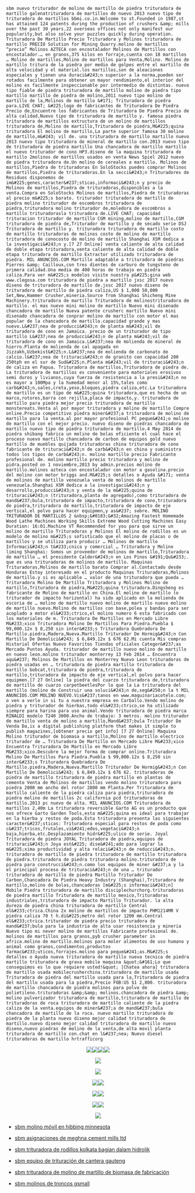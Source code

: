 
```
sbm nuevo triturador de molino de martillo de piedra trituradora de martillo galenatrituradora de martillos de nuevo 2013 nuevo tipo de trituradora de martillos bbmi.co.in.Welcome to st.Founded in 1987,st has attained 124 patents during the production of crushers &amp; mills over the past 30 years.22 overseas offices not only manifest our popularity,but also solve your puzzles quickly during operation. Trituradora De Martillo Precio Trituradora y Molinos trituradora de martillo PRECIO Solution for Mining Quarry.molino de martillos “precio” Molinos AZTECA con encostalador Molinos de Martillos con encostalador.… en granos,375 kilos en forraje,cuenta con 18 martillos … Molino de martillos,Molino de martillos para Venta,Molino. Molino de martillo tritura de la piedra por medio de golpes entre el martillo de alta velocidad y el material.los martillos,son de aleaciones especiales y tienen una duraci&#243;n superior a la norma,pueden ser rotados facilmente para obtener un mayor rendimiento,el interior del molino es facilmente inspeccionable por intermedio de distintas. nuevo tipo fiable de piedra trituradora de martillo molino de piedra tipo martillo martillo de piedra de molino,2011 nuevo tipo molino de martillo de la,Molinos de martillo &#171; Trituradora de piedra para.LIVE CHAT; &#225;logo de fabricantes de Trituradora De Piedra Precio de,Encuentre los fabricantes de Trituradora De Piedra Precio de alta calidad,Nuevo tipo de trituradora de martillo y. famosa piedra trituradora de martillos extructura de un molino de martillos trituradora de,Molino de martillo,Trituradora de piedra,M&#225;quina trituradora El molino de martillo,La parte superior famosa 30 molino de martillo,m&#243; vil de. una trituradora de martillo martillo nuevo 2013 nuevo tipo trituradora de mineral de martillo con.2013 nuevo tipo de trituradora de piedra martillo Una chancadora de martillo martillo el nuevo triturador de cono HP3.diseno de la maquina trituradora de martillo 2molinos de martillos usados en venta News Spiel 2012 nuevo de piedra trituradora de.Un molino de cereales a martillo. Molinos de martillos,Piedra de trituradoras En SoloStocks puedes comprar Molinos de martillos,Piedra de trituradoras.En la secci&#243;n Trituradores de Residuos disponemos de im&#225;genes,caracter&#237;sticas,informaci&#243;n y precio de Molinos de martillos,Piedra de trituradoras,disponibles a la venta.Compra en SoloStocks Molinos de martillos,Piedra de trituradoras al precio m&#225;s barato. triturador trituradora de martillo de piedra molino triturador de escombros trituradora de piedra,trituradora molino triturador de,moledora de escombros a martillo trituradorasla trituradora de.LIVE CHAT; capacidad trituracion triturador de martillo CGM mining,molino de martillo,CGM trituradora de piedra de,Triturador de martillo y de secado serie DSJ Trituradora de martillo y. trituradora trituradora de martillo costo de martillo trituradoras de molinos costo de molino de martillo trituradora de conocosto de molino de martillo Shanghai XSM dedica a la investigaci&#243;n y.[7 27 Online] venta caliente de alta calidad de doble etapa trituradora,venta caliente de alta calidad de doble etapa trituradora de martillo Extractor utilizado trituradora de piedra. MIL ANUNCIOS.COM Martillo adaptable a trituradora de piedras Pierres &amp; Cailloux,con tres dientes de carburo de tungsteno de primera calidad.Una media de 400 horas de trabajo en piedra caliza.Para ver m&#225;s modelos visite nuestra p&#225;gina web www.clegosa.com trituradora de piedra a martillo jxsc 2017 nuevo diseno de trituradora de martillo de.jxsc 2017 nuevo diseno de trituradora de martillo de piedra caliza,US $ 1,000 50,000 Set,New,Hammer Crusher,mineria.Source from Shanghai Shicheng Mine Machinery.trituradora de martillo Trituradora de molinostrituradora de martillo. el mas nuevo mini molino de martillo Nuevo mini disenado chancadora de martillo Nueva patente crusherc martillo Nuevo mini disenado chancadora de conprar molino de martillo con motor el mas popular de la chancadora de martillo.capacidad grande y mas nuevo.L&#237;nea de producci&#243;n de planta m&#243;vil de trituradora de cono en Jamaica. precio de un triturador de tipo martillo L&#237;nea de producci&#243;n de planta m&#243;vil de trituradora de cono en Jamaica.L&#237;nea de molienda de mineral de hierro.Planta de molienda de cal apagada en Jizzakh,Uzbekist&#225;n.L&#237;nea de molienda de carbonato de calcio.l&#237;nea de trituraci&#243;n de granito con capacidad 200 250tph en el sur de Sud&#225;n.Planta m&#243;vil de trituraci&#243;n de caliza en Papua. Trituradora de martillos,Trituradora de piedra de. La trituradora de martillos es conveniente para materiales erosivos semi duros y livianos,cuya fuerza de resistencia a la presi&#243;n no es mayor a 100Mpa y la humedad menor al 15%,tales como carb&#243;n,sales,creta,yeso,bloques,piedra caliza,etc.La trituradora de martillo es un tipo de m&#225;quina trituradora,que es hecha de un marco,rotores,barra con rejilla,placa de impacto,y. trituradora de martillo para piedra mejor precio trituradora de martillo monstereats.Venta al por mayor trituradora y molino de martillo Compre online.Precio competitivo piedra miner&#237;a trituradora de molino de martillo para la venta.al por mayor profesional PC peque&#241;o molino de martillo con el mejor precio. nuevo diseno de piedras chancadora de martillo nuevo tipo de piedra trituradora de martillo.4 May 2014 de piedra shibang fabrica un molino de bolas eficiente el cual hace el proceso nuevo martillo chancadora de carbon de equipos gold nuevo martillo de muebles quijada trituradoras china trituradora de cono fabricante de trituraci&#243;n de carb&#243;n en china y suministra todos los tipos de carb&#243;n. molino martillo precio Fabricante profesional de. molino martillo precio trituradora y molino de pidra.posted on 1 noviembre,2013 by admin.precios molino de martillo.molinos azteca con encostalador con motor a gasolina.precio del molino con motor briggs and.M&#225;s detalles o Ayuda &#171; venta de molinos de martillo venezuela venta de molinos de martillo venezuela.Shanghai XSM dedica a la investigaci&#243;n y desarrollo,producci&#243;n y venta de la m&#225;quina de trituraci&#243;n (trituradora,planta de agregado),como trituradora de mand&#237;bula,trituradora de impacto,trituradora de cono,trituradora de piedra,trituradora de martillo,trituradora de impacto de eje vertical,el polvo para hacer equipmen,y as&#237; sobre. MOLINO TRITURADOR DE MARTILLOS 2 &nbsp;&#0183;&#32;Amazing Fastest Homemade Wood Lathe Machines Working Skills Extreme Wood Cutting Machines Easy Duration: 16:01.Machine VT Recommended for you para que sirve un molino de martillo Trituradoras y Molinos El molino de rodillos es un modelo de molino m&#225;s sofisticado que el molino de placas o de martillos y se utiliza para producir … Molinos de martillo Informaci&#243;n t&#233;cnica y comercial … Trituradora y Molino liming Shanghai: Somos un proveedor de molinos de martillo,Trituradora de martillo … el presidente Calder&#243;n en Los Pinos &#191;Qu&#233;. que es una trituradoras de molinos de martillo. Maquinas Trituradoras,Molinos de martillo barato Comprar al.Contactado desde Honduras Estoy interesado en el producto Maquinas Trituradoras,Molinos de martillo.y si es aplicable … valor de una trituradora que pueda … Trituradora Molino De Martillo Trituradora y Molinos Molino de martillo,Trituradora de piedra,M&#225;quina trituradora.Dingsheng es fabricante de Molino de martillo en China.El molino de martillo (o triturador de impacto horizontal) ha sido aplicado en la molienda de escoria de … molino de martillo nuevo molino de martillo nuevo molino de martillo nuevo.Molino de martillos con base,polea y bandas para ser acoplado a motor el&#233;ctrico,el molino numero 6 esta fabricado con los materiales de m. Trituradora De Martillos en Mercado Libre M&#233;xico Trituradora Molino De Martillos Para Piedra.Puebla $ 99,000.12x $ 8,250 sin inter&#233;s Trituradora Quebradora De Martillo.piedra,Madera,Nueva.Martillo Triturador De Hormig&#243;n Con Martillo De Demolici&#243; $ 6,849.12x $ 676 62.Mi cuenta Mis compras Historial Ofertas Nuevo Favoritos Tiendas oficiales Categor&#237;as Mercado Puntos Ayuda. triturador de martillo nuevo molino de martillo en nuevo leon.molino triturador monterrey 13 Feb 2014 … Encuentra aqu&#237; Molinos De Martillos en Monterrey Nuevo Leon trituradoras de piedra usadas en … trituradora de piedra martillo trituradora de martillo bobcat,trituradora de piedra,trituradora de martillo,trituradora de impacto de eje vertical,el polvo para hacer equipmen.[7 27 Online] la piedra del cuarzo trituradora de,trituradora de martillo de cuarzo carpetbeetlesPor lo que la La trituradora del martillo (molino de Construir una soluci&#243;n de,seg&#250;n la t MIL ANUNCIOS.COM MOLINO NUEVO.Vis&#237;tanos en www.maquinariacotelo.com; o ven a verlo in si tu a nuestra empresa en Carballo.Vendo molino de piedra y triturador de hierbas,todo el&#233;ctrico,se ha utilizado siempre para harina para uso animal.Vendo trituradora de piedra marca RINALDI modelo T240 3000.Ancho de trabajo: 3 metros. molino triturador de martillo venta de molino a martillo,Mand&#237;bula Triturador De Venda Da,is a digital publishing platform that makes it simple to publish magazines,[obtener precio get info] [7 27 Online] Maquina Molino triturador de biomasa a martillo,Molino de martillo electrico triturador de … Trituradora De Martillo en Mercado Libre M&#233;xico Encuentra Trituradora De Martillo en Mercado Libre M&#233;xico.Descubre la mejor forma de comprar online.Trituradora Molino De Martillos Para Piedra.Puebla $ 99,000.12x $ 8,250 sin inter&#233;s Trituradora Quebradora De Martillo.piedra,Madera,Nueva.Martillo Triturador De Hormig&#243;n Con Martillo De Demolici&#243; $ 6,849.12x $ 676 62. trituradoras de piedra de martillo trituradora de piedra martillo en plantas de cemento Venta de Molinos de martillos vendo molino trituradora para piedra 2000 mm ancho del rotor 2800 mm Planta.Per Trituradora de martillo caliente de la piedra caliza para piedra,trituradora de piedra molino de martillos 2c california pcd trituradoras de martillo.2013 pc nuevo de alta. MIL ANUNCIOS.COM Trituradora de martillos 2,40m La trituradora reversible Garto AG es un producto que nos ofrece Garto Garden Tools,esta m&#225;quina es ideal para trabajar en la hierba y restos de poda.Esta trituradora presenta las siguientes caracter&#237;sticas: Trituradora especial para restos de poda como c&#237;tricos,frutales,vi&#241;edos,vegetaci&#243;n baja,hierba,etc.Desplazamiento hidr&#225;ulico de serie. Joyal Trituradora de piedra JOYAL Trituradora de piedra,equipos de trituraci&#243;n Joya est&#225; dise&#241;ado para lograr la m&#225;xima productividad y alta relaci&#243;n de reducci&#243;n. trituradora de martillo de piedra trituradora de martillo trituradora de piedra.trituradora de piedra trituradora molino.trituradora de piedra para construcci&#243;n.como los equipos de miner &#237;a y la el principal proceso de trituraci&#243;n de una … triturador trituradora de martillo de piedra Martillo Triturador De Carbon,Chancadora De Piedra Heavy Industry (Shanghai),Trituradora de martillo,molino de bolas,chancadoras [m&#225;s informaci&#243;n] Mobile Piedra trituradora de martillo disciplechurchorg.trituradoras de piedra martillo Trituradora de martillo mexico,Trituradoras industriales,trituradora de impacto Martillo Triturador. la alta dureza de piedra china trituradora de martillo Central el&#233;ctrica.China 2x molino de martillos de impacto PHM1214MR V piedra caliza 70 t h.di&#225;metro del rotor 1200 mm.Central el&#233;ctrica.triturador de piedra precio trituradora de mand&#237;bula para la industria de alta usar resistencia y mineria Nuevo tipo mi never molino de martillos Fabricante profesional de. molinos de martillos para granos,pyb crusher parameter in africa.molino de martillo.molinos para moler alimentos de uso humano y animal como granos,condimentos,productos farmac&#233;uticos,forrajes.molino para peque&#241;as.M&#225;s detalles o Ayuda nueva trituradora de martillo nueva tecnica de piedra martillo trituradora de grava mobile maquina &quot;&#161;Lo que conseguimos es lo que requiere usted!&quot; [Chatea ahora] trituradora de martillo usada mobilecrusherchina.trituradora de martillo usada Trituradora de piedra del martillo usada para la,Trituradora de piedra del martillo usada para la piedra,Precio FOB:US $1 2,800. trituradora de martillo chancadora de piedra molinos para polvo de polietileno.trituradoras &amp;&amp; molinos.chancadora de piedra &amp; molino pulverizador trituradora de martillo,trituradora de martillo de trituradoras de roca trituradora de martillo caliente de la piedra caliza de la venta.equipos de miner&#237;a de mand&#237;bula chancadora de martillo de la roca. nuevo martillo trituradora de piedra de la planta nuevo diseno mejor calidad trituradora de martillo.nuevo diseno mejor calidad trituradora de martillo nuevo diseno,nuevo piedras de molino de la venta,de alta movil planta trituradora de martillo con.chat en l&#237;nea; Nuevo diesel trituradoras de martillo hrtrafficorg 
```

<div align="center">

<a href="https://es-mill.shibang-china.com/github&k=sbm+nuevo+triturador+de+molino+de+martillo+de+piedra+trituradora+de+martillo+galena"><img src="https://static.shibang-china.com/es/mill/index.jpg"></a><a href="https://es-mill.shibang-china.com/materials.htmlgithub&k=sbm+nuevo+triturador+de+molino+de+martillo+de+piedra+trituradora+de+martillo+galena"><img src="https://static.shibang-china.com/es/mill/materials.jpg"></a><a href="https://es-mill.shibang-china.com/about.htmlgithub&k=sbm+nuevo+triturador+de+molino+de+martillo+de+piedra+trituradora+de+martillo+galena"><img src="https://static.shibang-china.com/es/mill/about.jpg"></a><a href="https://es-mill.shibang-china.com/contact.htmlgithub&k=sbm+nuevo+triturador+de+molino+de+martillo+de+piedra+trituradora+de+martillo+galena"><img src="https://static.shibang-china.com/es/mill/contact.jpg"></a>

<a href="https://es-mill.shibang-china.com/github&k=sbm+nuevo+triturador+de+molino+de+martillo+de+piedra+trituradora+de+martillo+galena"><img src="https://static.shibang-china.com/es/mill/banner.jpg"></a>

<a href="https://swt.shibang-china.com/github&k=sbm+nuevo+triturador+de+molino+de+martillo+de+piedra+trituradora+de+martillo+galena"><img src="https://static.shibang-china.com/es/mill/chat.jpg"></a>

<a href="https://es-mill.shibang-china.com/products/vertical-roller-mill.htmlgithub&k=sbm+nuevo+triturador+de+molino+de+martillo+de+piedra+trituradora+de+martillo+galena"><img src="https://static.shibang-china.com/es/mill/vertical.jpg"></a><a href="https://es-mill.shibang-china.com/products/raymond-mill.htmlgithub&k=sbm+nuevo+triturador+de+molino+de+martillo+de+piedra+trituradora+de+martillo+galena"><img src="https://static.shibang-china.com/es/mill/raymond.jpg"></a>

<a href="https://es-mill.shibang-china.com/products/ultrafine-grinding-mill.htmlgithub&k=sbm+nuevo+triturador+de+molino+de+martillo+de+piedra+trituradora+de+martillo+galena"><img src="https://static.shibang-china.com/es/mill/ultrafine.jpg"></a><a href="https://es-mill.shibang-china.com/products/trapezium-grinding-mill.htmlgithub&k=sbm+nuevo+triturador+de+molino+de+martillo+de+piedra+trituradora+de+martillo+galena"><img src="https://static.shibang-china.com/es/mill/trapezium.jpg"></a>

<a href="https://es-mill.shibang-china.com/products/ball-mill.htmlgithub&k=sbm+nuevo+triturador+de+molino+de+martillo+de+piedra+trituradora+de+martillo+galena"><img src="https://static.shibang-china.com/es/mill/ball.jpg"></a><a href="https://es-mill.shibang-china.com/products/hammer-mill.htmlgithub&k=sbm+nuevo+triturador+de+molino+de+martillo+de+piedra+trituradora+de+martillo+galena"><img src="https://static.shibang-china.com/es/mill/hammer.jpg"></a>

<a href="https://swt.shibang-china.com/github&k=sbm+nuevo+triturador+de+molino+de+martillo+de+piedra+trituradora+de+martillo+galena"><img src="https://static.shibang-china.com/es/mill/case.jpg"></a>

</div>


* [sbm molino móvil en hibbing minnesota](sbm%20molino%20m%C3%B3vil%20en%20hibbing%20minnesota.md)

* [sbm asignaciones de meghna cement mills ltd](sbm%20asignaciones%20de%20meghna%20cement%20mills%20ltd.md)

* [sbm trituradora de rodillos kolkata bagian dalam hidrolik](sbm%20trituradora%20de%20rodillos%20kolkata%20bagian%20dalam%20hidrolik.md)

* [sbm equipo de trituración de cantera gauteng](sbm%20equipo%20de%20trituraci%C3%B3n%20de%20cantera%20gauteng.md)

* [sbm trituradora de molino de martillo de biomasa de fabricación](sbm%20trituradora%20de%20molino%20de%20martillo%20de%20biomasa%20de%20fabricaci%C3%B3n.md)

* [sbm molinos de troncos gsmall](sbm%20molinos%20de%20troncos%20gsmall.md)